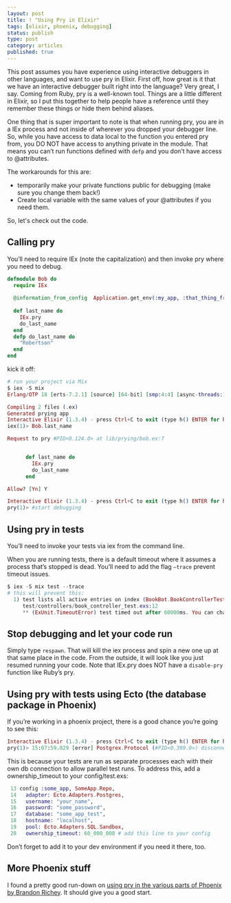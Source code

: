 ```yaml
---
layout: post
title: ! "Using Pry in Elixir"
tags: [elixir, phoenix, debugging]
status: publish
type: post
category: articles
published: true
---
```


This post assumes you have experience using interactive debuggers in other languages, and want to use pry in Elixir. First off, how great is it that we have an interactive debugger built right into the language? Very great, I say. Coming from Ruby, pry is a well-known tool. Things are a little different in Elixir, so I put this together to help people have a reference until they remember these things or hide them behind aliases.

One thing that is super important to note is that when running pry, you are in a IEx process and not inside of wherever you dropped your debugger line. So, while you have access to data local to the function you entered pry from, you DO NOT have access to anything private in the module. That means you can’t run functions defined with `defp` and you don’t have access to @attributes.

The workarounds for this are:
* temporarily make your private functions public for debugging (make sure you change them back!)
* Create local variable with the same values of your @attributes if you need them.

So, let's check out the code.

Calling pry
-----------

You’ll need to require IEx (note the capitalization) and then invoke pry where you need to debug.

```elixir
defmodule Bob do
  require IEx
  
  @information_from_config  Application.get_env(:my_app, :that_thing_from_config)
  
  def last_name do
    IEx.pry
    do_last_name
  end
  defp do_last_name do
    "Robertson"
  end
end
```

kick it off:

```elixir
# run your project via Mix
$ iex -S mix
Erlang/OTP 18 [erts-7.2.1] [source] [64-bit] [smp:4:4] [async-threads:10] [hipe] [kernel-poll:false]

Compiling 2 files (.ex)
Generated prying app
Interactive Elixir (1.3.4) - press Ctrl+C to exit (type h() ENTER for help)
iex(1)> Bob.last_name

Request to pry #PID<0.124.0> at lib/prying/bob.ex:7


      def last_name do
        IEx.pry
        do_last_name
      end

Allow? [Yn] Y

Interactive Elixir (1.3.4) - press Ctrl+C to exit (type h() ENTER for help)
pry(1)> #start debugging
```

Using pry in tests
------------------

You’ll need to invoke your tests via iex from the command line.

When you are running tests, there is a default timeout where it assumes a process that’s stopped is dead. You’ll need to add the flag `—trace` prevent timeout issues.

```elixir
$ iex -S mix test --trace
# this will prevent this:
  1) test lists all active entries on index (BookBot.BookControllerTest)
     test/controllers/book_controller_test.exs:12
     ** (ExUnit.TimeoutError) test timed out after 60000ms. You can change the timeout:
```

Stop debugging and let your code run
------------------------------------

Simply type `respawn`. That will kill the iex process and spin a new one up at that same place in the code. From the outside, it will look like you just resumed running your code. Note that IEx.pry does NOT have a `disable-pry` function like Ruby’s pry.

Using pry with tests using Ecto (the database package in Phoenix)
-----------------------------------------------------------------

If you’re working in a phoenix project, there is a good chance you’re going to see this:

```elixir
Interactive Elixir (1.3.4) - press Ctrl+C to exit (type h() ENTER for help)
pry(1)> 15:07:59.029 [error] Postgrex.Protocol (#PID<0.399.0>) disconnected: ** (DBConnection.ConnectionError) owner #PID<0.470.0> timed out because it owned the connection for longer than 15000ms
```

This is because your tests are run as separate processes each with their own db connection to allow parallel test runs. To address this, add a ownership\_timeout to your config/test.exs:

```elixir
 13 config :some_app, SomeApp.Repo,
 14   adapter: Ecto.Adapters.Postgres,
 15   username: "your_name",
 16   password: "some_password",
 17   database: "some_app_test",
 18   hostname: "localhost",
 19   pool: Ecto.Adapters.SQL.Sandbox,
 20   ownership_timeout: 60_000_000 # add this line to your config
```

Don’t forget to add it to your dev environment if you need it there, too.

More Phoenix stuff
------------------

I found a pretty good run-down on [using pry in the various parts of Phoenix by Brandon Richey](https://medium.com/@diamondgfx/debugging-phoenix-with-iex-pry-5417256e1d11#.kimdxpp3c). It should give you a good start.